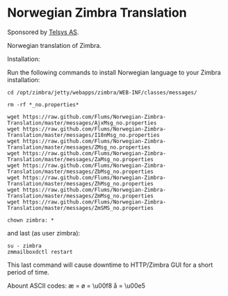 # Norwegian Zimbra Translation

Sponsored by [Telsys AS](http://www.telsys.no).

Norwegian translation of Zimbra.

Installation:

Run the following commands to install Norwegian language to your Zimbra installation:

```shell
cd /opt/zimbra/jetty/webapps/zimbra/WEB-INF/classes/messages/

rm -rf *_no.properties*

wget https://raw.github.com/Flums/Norwegian-Zimbra-Translation/master/messages/AjxMsg_no.properties
wget https://raw.github.com/Flums/Norwegian-Zimbra-Translation/master/messages/I18nMsg_no.properties
wget https://raw.github.com/Flums/Norwegian-Zimbra-Translation/master/messages/ZMsg_no.properties
wget https://raw.github.com/Flums/Norwegian-Zimbra-Translation/master/messages/ZaMsg_no.properties
wget https://raw.github.com/Flums/Norwegian-Zimbra-Translation/master/messages/ZbMsg_no.properties
wget https://raw.github.com/Flums/Norwegian-Zimbra-Translation/master/messages/ZhMsg_no.properties
wget https://raw.github.com/Flums/Norwegian-Zimbra-Translation/master/messages/ZmMsg_no.properties
wget https://raw.github.com/Flums/Norwegian-Zimbra-Translation/master/messages/ZmSMS_no.properties

chown zimbra: *
```

and last (as user zimbra):

```shell
su - zimbra
zmmailboxdctl restart
```

This last command will cause downtime to HTTP/Zimbra GUI for a short period of time.


Abount ASCII codes:
æ = 
ø = \u00f8
å = \u00e5
